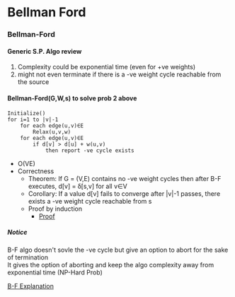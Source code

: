 # Bellman Ford

### Bellman-Ford

#### Generic S.P. Algo review

1. Complexity could be exponential time (even for +ve weights)
2. might not even terminate if there is a -ve weight cycle reachable from the source

#### Bellman-Ford(G,W,s) to solve prob 2 above

```
Initialize()
for i=1 to |v|-1
	for each edge(u,v)∈E
		Relax(u,v,w)
	for each edge(u,v)∈E
		if d[v] > d[u] + w(u,v)
			then report -ve cycle exists
```

- O(VE)
- Correctness
  - Theorem: If G = (V,E) contains no -ve weight cycles then after B-F executes, d[v] = ẟ[s,v] for all v∈V
  - Corollary: If a value d[v] fails to converge after |v|-1 passes, there exists a -ve weight cycle reachable from s
  - Proof by induction
    - [Proof](https://ocw.mit.edu/courses/electrical-engineering-and-computer-science/6-006-introduction-to-algorithms-fall-2011/lecture-videos/MIT6_006F11_lec17.pdf)

##### Notice

B-F algo doesn't sovle the -ve cycle but give an option to abort for the sake of termination  
It gives the option of aborting and keep the algo complexity away from exponential time (NP-Hard Prob)

[B-F Explanation](https://www.youtube.com/watch?v=9PHkk0UavIM)


